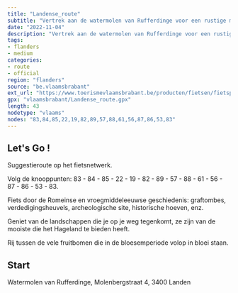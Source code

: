 ```yaml
---
title: "Landense_route"
subtitle: "Vertrek aan de watermolen van Rufferdinge voor een rustige maar stevige fietstocht door het platteland van het Hagelands Haspengouw. Je fietst door een open landschap rond de Kleine Gete, langs fruitboomgaarden en de archeologische site Sinte Gitter."
date: "2022-11-04"
description: "Vertrek aan de watermolen van Rufferdinge voor een rustige maar stevige fietstocht door het platteland van het Hagelands Haspengouw. Je fietst door een open landschap rond de Kleine Gete, langs fruitboomgaarden en de archeologische site Sinte Gitter." 
tags:
- flanders
- medium
categories: 
- route
- official
region: "flanders"
source: "be.vlaamsbrabant"
ext_url: "https://www.toerismevlaamsbrabant.be/producten/fietsen/fietsproducten/landense-fietsroute/index.html"
gpx: "vlaamsbrabant/Landense_route.gpx"
length: 43
nodetype: "vlaams"
nodes: "83,84,85,22,19,82,89,57,88,61,56,87,86,53,83"
---
```


## Let's Go ! 

Suggestieroute op het fietsnetwerk.

Volg de knooppunten: 83 - 84 - 85 - 22 - 19 - 82 - 89 - 57 - 88 - 61 - 56 - 87 - 86 - 53 - 83.

Fiets door de Romeinse en vroegmiddeleeuwse geschiedenis: graftombes, verdedigingsheuvels, archeologische site, historische hoeven, enz.

Geniet van de landschappen die je op je weg tegenkomt, ze zijn van de mooiste die het Hageland te bieden heeft.

Rij tussen de vele fruitbomen die in de bloesemperiode volop in bloei staan.



## Start

Watermolen van Rufferdinge, Molenbergstraat 4, 3400 Landen
